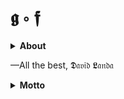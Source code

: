# 𝖌 ∘ 𝖋

<details>
  <summary><b>About</b></summary>

Hello, I am a _chaotic good_ programmer with an interest in  __simulations__ & __visualization__, __domain-driven design__, __workflow systems__ & __integration patterns__. Below is a list of technologies I currently use&hellip;

- __C++__, __Erlang__, __Fortran__, __JavaScript__, __Julia__, __Scala__, __Python__, __Wolfram__
-  __PostgreSQL__, __Node.js__, __Qt__, __SDL__, __Vulkan__, __WebGL/OpenGL__, __Blender__, __Excel__
-  __Docker__, __Debian/Windows__, __REST__, __Profiling/Debugging__, __CI/CD__ (GitHub Actions) &hellip;
</details>

&mdash;All the best, 𝕯𝔞𝔳𝔦𝔡 𝕷𝔞𝔫𝔡𝔞

<details>
  <summary><b>Motto</b></summary>

> “Make it work, then make it beautiful, then if you really, really have to, make it fast. 90 percent of the time, if you make it beautiful, it will already be fast. So really, just make it beautiful!” — Joe Armstrong (Erlang)
  
</details>

